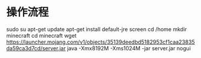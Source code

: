 # 操作流程
sudo su
apt-get update
apt-get install default-jre
screen
cd /home
mkdir minecraft
cd minecraft
wget https://launcher.mojang.com/v1/objects/35139deedbd5182953cf1caa23835da59ca3d7cd/server.jar
java -Xmx8192M -Xms1024M -jar server.jar nogui

